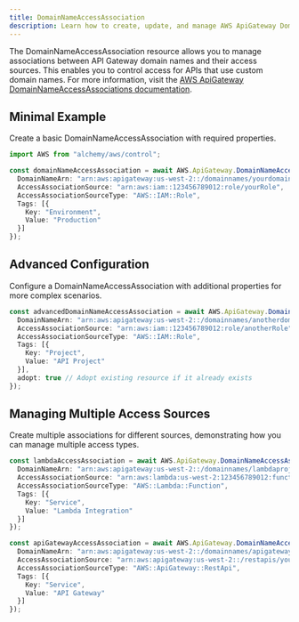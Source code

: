 ```yaml
---
title: DomainNameAccessAssociation
description: Learn how to create, update, and manage AWS ApiGateway DomainNameAccessAssociations using Alchemy Cloud Control.
---
```



The DomainNameAccessAssociation resource allows you to manage associations between API Gateway domain names and their access sources. This enables you to control access for APIs that use custom domain names. For more information, visit the [AWS ApiGateway DomainNameAccessAssociations documentation](https://docs.aws.amazon.com/apigateway/latest/userguide/).

## Minimal Example

Create a basic DomainNameAccessAssociation with required properties.

```ts
import AWS from "alchemy/aws/control";

const domainNameAccessAssociation = await AWS.ApiGateway.DomainNameAccessAssociation("basicAssociation", {
  DomainNameArn: "arn:aws:apigateway:us-west-2::/domainnames/yourdomain.com",
  AccessAssociationSource: "arn:aws:iam::123456789012:role/yourRole",
  AccessAssociationSourceType: "AWS::IAM::Role",
  Tags: [{
    Key: "Environment",
    Value: "Production"
  }]
});
```

## Advanced Configuration

Configure a DomainNameAccessAssociation with additional properties for more complex scenarios.

```ts
const advancedDomainNameAccessAssociation = await AWS.ApiGateway.DomainNameAccessAssociation("advancedAssociation", {
  DomainNameArn: "arn:aws:apigateway:us-west-2::/domainnames/anotherdomain.com",
  AccessAssociationSource: "arn:aws:iam::123456789012:role/anotherRole",
  AccessAssociationSourceType: "AWS::IAM::Role",
  Tags: [{
    Key: "Project",
    Value: "API Project"
  }],
  adopt: true // Adopt existing resource if it already exists
});
```

## Managing Multiple Access Sources

Create multiple associations for different sources, demonstrating how you can manage multiple access types.

```ts
const lambdaAccessAssociation = await AWS.ApiGateway.DomainNameAccessAssociation("lambdaAssociation", {
  DomainNameArn: "arn:aws:apigateway:us-west-2::/domainnames/lambdaproject.com",
  AccessAssociationSource: "arn:aws:lambda:us-west-2:123456789012:function:yourLambdaFunction",
  AccessAssociationSourceType: "AWS::Lambda::Function",
  Tags: [{
    Key: "Service",
    Value: "Lambda Integration"
  }]
});

const apiGatewayAccessAssociation = await AWS.ApiGateway.DomainNameAccessAssociation("apiGatewayAssociation", {
  DomainNameArn: "arn:aws:apigateway:us-west-2::/domainnames/apigatewayproject.com",
  AccessAssociationSource: "arn:aws:apigateway:us-west-2::/restapis/yourApiId",
  AccessAssociationSourceType: "AWS::ApiGateway::RestApi",
  Tags: [{
    Key: "Service",
    Value: "API Gateway"
  }]
});
```
